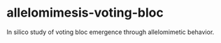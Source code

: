 # allelomimesis-voting-bloc
In silico study of voting bloc emergence through allelomimetic behavior.
